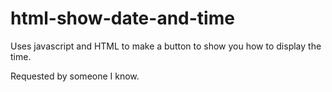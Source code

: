 # html-show-date-and-time
Uses javascript and HTML to make a button to show you how to display the time.

Requested by someone I know.
